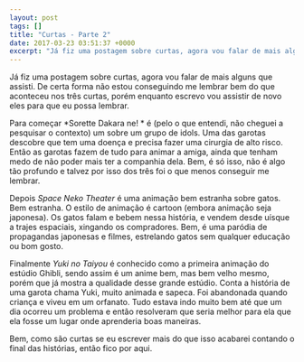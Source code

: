 ```yaml
---
layout: post
tags: []
title: "Curtas - Parte 2"
date: 2017-03-23 03:51:37 +0000
excerpt: "Já fiz uma postagem sobre curtas, agora vou falar de mais alguns que assisti. De certa forma não estou conseguindo me lembrar bem do que..."
---
```


Já fiz uma postagem sobre curtas, agora vou falar de mais alguns que assisti. De certa forma não estou conseguindo me lembrar bem do que aconteceu nos três curtas, porém enquanto escrevo vou assistir de novo eles para que eu possa lembrar.

Para começar *Sorette Dakara ne! * é (pelo o que entendi, não cheguei a pesquisar o contexto) um sobre um grupo de idols. Uma das garotas descobre que tem uma doença e precisa fazer uma cirurgia de alto risco. Então as garotas fazem de tudo para animar a amiga, ainda que tenham medo de não poder mais ter a companhia dela. Bem, é só isso, não é algo tão profundo e talvez por isso dos três foi o que menos conseguir me lembrar.

Depois *Space Neko Theater* é uma animação bem estranha sobre gatos. Bem estranha. O estilo de animação é cartoon (embora animação seja japonesa). Os gatos falam e bebem nessa história, e vendem desde uísque a trajes espaciais, xingando os compradores. Bem, é uma paródia de propagandas japonesas e filmes, estrelando gatos sem qualquer educação ou bom gosto.

Finalmente *Yuki no Taiyou* é conhecido como a primeira animação do estúdio Ghibli, sendo assim é um anime bem, mas bem velho mesmo, porém que já mostra a qualidade desse grande estúdio. Conta a história de uma garota chama Yuki, muito animada e sapeca. Foi abandonada quando criança e viveu em um orfanato. Tudo estava indo muito bem até que um dia ocorreu um problema e então resolveram que seria melhor para ela que ela fosse um lugar onde aprenderia boas maneiras.

Bem, como são curtas se eu escrever mais do que isso acabarei contando o final das histórias, então fico por aqui.